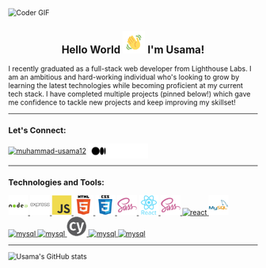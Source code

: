 <img align="center" alt="Coder GIF" src="https://indoanalytica.com/static/images/bannerr.gif" />
<h2 align="center">
    Hello World 
    <img src="https://raw.githubusercontent.com/muhammad-usama12/muhammad-usama12/main/assets/wave.gif" 
         alt="Waving hand animated gif"
         height="45"
         width="45" />
         I'm Usama!
</h2>

I recently graduated as a full-stack web developer from Lighthouse Labs. I am an ambitious and hard-working individual who's looking to grow by learning the latest technologies while becoming proficient at my current tech stack. I have completed multiple projects (pinned below!) which gave me confidence to tackle new projects and keep improving my skillset! 

<hr> </hr>

<h3 align="left">Let's Connect:</h3>
<p align="left">
<a href="https://www.linkedin.com/in/muhammadusama12/" target="blank"><img align="center" src="https://raw.githubusercontent.com/rahuldkjain/github-profile-readme-generator/master/src/images/icons/Social/linked-in-alt.svg" alt="muhammad-usama12" height="30" width="40" /></a>
<a href="https://medium.com/@muhammad.usama12" target="blank"><img align="center" src="https://raw.githubusercontent.com/muhammad-usama12/muhammad-usama12/main/assets/Medium-Logo-Two-Color-Black-White-RGB%401x.png" alt="muhammad-usama12" height="30" width="" /></a>

</p>

<hr> </hr>

<h3 align="left">Technologies and Tools:</h3>
<a href="https://nodejs.org" target="_blank" rel="noreferrer"> <img src="https://raw.githubusercontent.com/devicons/devicon/master/icons/nodejs/nodejs-original-wordmark.svg" alt="nodejs" width="40" height="40"/> </a>
<a href="https://expressjs.com" target="_blank" rel="noreferrer"> <img src="https://raw.githubusercontent.com/devicons/devicon/master/icons/express/express-original-wordmark.svg" alt="express" width="40" height="40"/> </a>
<a href="https://developer.mozilla.org/en-US/docs/Web/JavaScript" target="_blank" rel="noreferrer"> <img src="https://raw.githubusercontent.com/devicons/devicon/master/icons/javascript/javascript-original.svg" alt="javascript" width="40" height="40"/> </a>
<a href="https://www.w3.org/html/" target="_blank" rel="noreferrer"> <img src="https://raw.githubusercontent.com/devicons/devicon/master/icons/html5/html5-original-wordmark.svg" alt="html5" width="40" height="40"/> </a>
<a href="https://www.w3schools.com/css/" target="_blank"> <img src="https://raw.githubusercontent.com/devicons/devicon/master/icons/css3/css3-original-wordmark.svg" alt="css3" width="40" height="40"/> </a>
<a href="https://sass-lang.com" target="_blank"> <img src="https://raw.githubusercontent.com/devicons/devicon/master/icons/sass/sass-original.svg" alt="sass" width="40" height="40"/> </a>
 <a href="https://reactjs.org/" target="_blank" rel="noreferrer"> <img src="https://raw.githubusercontent.com/devicons/devicon/master/icons/react/react-original-wordmark.svg" alt="react" width="40" height="40"/> </a> 
<a href="https://sass-lang.com" target="_blank"> <img src="https://raw.githubusercontent.com/devicons/devicon/master/icons/sass/sass-original.svg" alt="sass" width="40" height="40"/> </a>
 <a href="https://www.postgresql.org/" target="_blank" rel="noreferrer"> <img src="https://user-images.githubusercontent.com/24623425/36042969-f87531d4-0d8a-11e8-9dee-e87ab8c6a9e3.png" alt="react" width="40" height="40"/> </a>
<a href="https://www.mysql.com/" target="_blank" rel="noreferrer"> <img src="https://raw.githubusercontent.com/devicons/devicon/master/icons/mysql/mysql-original-wordmark.svg" alt="mysql" width="40" height="40"/> </a>
<a href="https://www.ruby-lang.org/en/" target="_blank" rel="noreferrer"> <img src="https://upload.wikimedia.org/wikipedia/commons/7/73/Ruby_logo.svg" alt="mysql" width="40" height="40"/> </a>
<a href="https://rubyonrails.org/" target="_blank" rel="noreferrer"> <img src="https://upload.wikimedia.org/wikipedia/commons/6/62/Ruby_On_Rails_Logo.svg" alt="mysql" width="40" height="40"/> </a>
<a href="https://www.cypress.io/" target="_blank" rel="noreferrer"> <img src="https://raw.githubusercontent.com/muhammad-usama12/muhammad-usama12/main/assets/3556671901536211770-512.png" alt="mysql" width="40" height="40"/> </a>
<a href="https://jestjs.io/" target="_blank" rel="noreferrer"> <img src="https://cdn.freebiesupply.com/logos/large/2x/jest-logo-png-transparent.png" alt="mysql" width="40" height="40"/> </a>
<a href="https://storybook.js.org/" target="_blank" rel="noreferrer"> <img src="https://duncanleung.com/static/4754115ddd48b63d252f8014e9a86177/92ab1/storybook.png" alt="mysql" width="40" height="40"/> </a>

<hr> </hr>

![Usama's GitHub stats](https://github-readme-stats.vercel.app/api?username=muhammad-usama12&show_icons=true&theme=github_dark)
